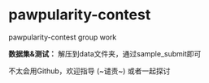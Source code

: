 # pawpularity-contest
pawpularity-contest group work

**数据集&测试：**
  解压到data文件夹，通过sample_submit即可
  

不太会用Github，欢迎指导 (~谴责~) 或者一起探讨
